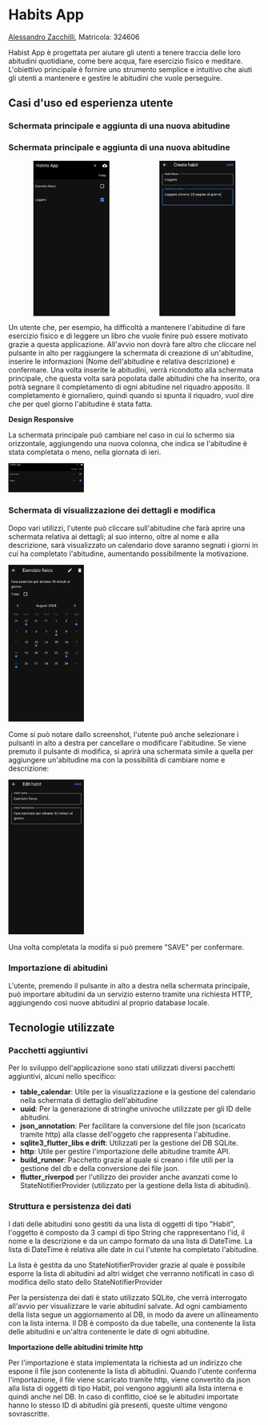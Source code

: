 # Habits App
[Alessandro Zacchilli](https://github.com/Zack9961), Matricola: 324606

Habist App è progettata per aiutare gli utenti a tenere traccia delle loro abitudini quotidiane, come bere acqua, fare esercizio fisico e meditare. L'obiettivo principale è fornire uno strumento semplice e intuitivo che aiuti gli utenti a mantenere e gestire le abitudini che vuole perseguire.

## Casi d'uso ed esperienza utente
### Schermata principale e aggiunta di una nuova abitudine

### Schermata principale e aggiunta di una nuova abitudine

<div style="display: flex; justify-content: space-around;">
  <img src="./assets/screenshots/schermata_principale.png" width="30%">
  <img src="./assets/screenshots/aggiunta_abitudini.png" width="30%">
</div>


Un utente che, per esempio, ha difficoltà a mantenere l'abitudine di fare esercizio fisico e di leggere un libro che vuole finire può essere motivato grazie a questa applicazione. All'avvio non dovrà fare altro che cliccare nel pulsante in alto per raggiungere la schermata di creazione di un'abitudine, inserire le informazioni (Nome dell'abitudine e relativa descrizione) e confermare. Una volta inserite le abitudini, verrà ricondotto alla schermata principale, che questa volta sarà popolata dalle abitudini che ha inserito, ora potrà segnare il completamento di ogni abitudine nel riquadro apposito. Il completamento è giornaliero, quindi quando si spunta il riquadro, vuol dire che per quel giorno l'abitudine è stata fatta. 

**Design Responsive**

La schermata principale può cambiare nel caso in cui lo schermo sia orizzontale, aggiungendo una nuova colonna, che indica se l'abitudine è stata completata o meno, nella giornata di ieri.

<img src="./assets/screenshots/orizzontale.png" width="30%">

### Schermata di visualizzazione dei dettagli e modifica
 
Dopo vari utilizzi, l'utente può cliccare sull'abitudine che farà aprire una schermata relativa ai dettagli; al suo interno, oltre al nome e alla descrizione, sarà visualizzato un calendario dove saranno segnati i giorni in cui ha completato l'abitudine, aumentando possibilmente la motivazione.

<img src="./assets/screenshots/dettaglio.png" width="30%">

Come si può notare dallo screenshot, l'utente può anche selezionare i pulsanti in alto a destra per cancellare o modificare l'abitudine. Se viene premuto il pulsante di modifica, si aprirà una schermata simile a quella per aggiungere un'abitudine ma con la possibilità di cambiare nome e descrizione:

<img src="./assets/screenshots/modifica.png" width="30%">

Una volta completata la modifa si può premere "SAVE" per confermare.

### Importazione di abitudini

L'utente, premendo il pulsante in alto a destra nella schermata principale, può importare abitudini da un servizio esterno tramite una richiesta HTTP, aggiungendo così nuove abitudini al proprio database locale.

## Tecnologie utilizzate

### Pacchetti aggiuntivi

Per lo sviluppo dell'applicazione sono stati utilizzati diversi pacchetti aggiuntivi, alcuni nello specifico:

- **table_calendar**: Utile per la visualizzazione e la gestione del calendario nella schermata di dettaglio dell'abitudine
- **uuid**: Per la generazione di stringhe univoche utilizzate per gli ID delle abitudini.
- **json_annotation**: Per facilitare la conversione del file json (scaricato tramite http) alla classe dell'oggeto che rappresenta l'abitudine.
- **sqlite3_flutter_libs e drift**: Utilizzati per la gestione del DB SQLite.
- **http**: Utile per gestire l'importazione delle abitudine tramite API.
- **build_runner**: Pacchetto grazie al quale si creano i file utili per la gestione del db e della conversione dei file json.
- **flutter_riverpod** per l'utilizzo dei provider anche avanzati come lo StateNotifierProvider (utilizzato per la gestione della lista di abitudini).

### Struttura e persistenza dei dati

I dati delle abitudini sono gestiti da una lista di oggetti di tipo "Habit", l'oggetto è composto da 3 campi di tipo String che rappresentano l'id, il nome e la descrizione e da un campo formato da una lista di DateTime. La lista di DateTime è relativa alle date in cui l'utente ha completato l'abitudine. 

La lista è gestita da uno StateNotifierProvider grazie al quale è possibile esporre la lista di abitudini ad altri widget che verranno notificati in caso di modifica dello stato dello StateNotifierProvider

Per la persistenza dei dati è stato utilizzato SQLite, che verrà interrogato all'avvio per visualizzare le varie abitudini salvate. Ad ogni cambiamento della lista segue un aggiornamento al DB, in modo da avere un allineamento con la lista interna. Il DB è composto da due tabelle, una contenente la lista delle abitudini e un'altra contenente le date di ogni abitudine.

**Importazione delle abitudini trimite http**

Per l'importazione è stata implementata la richiesta ad un indirizzo che espone il file json contenente la lista di abitudini. Quando l'utente conferma l'importazione, il file viene scaricato tramite http, viene convertito da json alla lista di oggetti di tipo Habit, poi vengono aggiunti alla lista interna e quindi anche nel DB. In caso di conflitto, cioé se le abitudini importate hanno lo stesso ID di abitudini già presenti, queste ultime vengono sovrascritte.
